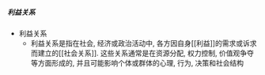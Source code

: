 ##### 利益关系
- 利益关系
	- 利益关系是指在社会, 经济或政治活动中, 各方因自身[[利益]]的需求或诉求而建立的[[社会关系]]. 这些关系通常是在资源分配, 权力控制, 价值观争夺等方面形成的, 并且可能影响个体或群体的心理, 行为, 决策和社会结构

